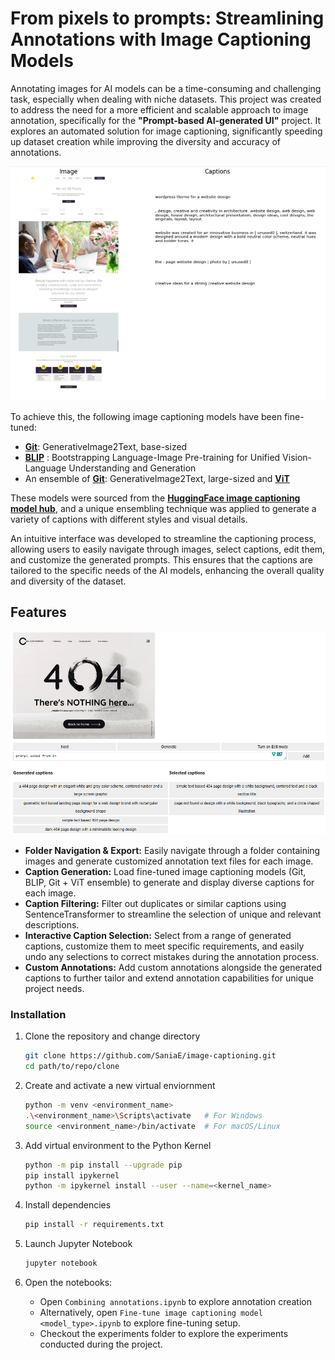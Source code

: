 # From pixels to prompts: Streamlining Annotations with Image Captioning Models 


Annotating images for AI models can be a time-consuming and challenging task, especially when dealing with niche datasets. This project was created to address the need for a more efficient and scalable approach to image annotation, specifically for the **"Prompt-based AI-generated UI"** project. It explores an automated solution for image captioning, significantly speeding up dataset creation while improving the diversity and accuracy of annotations.


![Image Inference Plots](screenshots/inference_plots.png)


To achieve this, the following image captioning models have been fine-tuned:
- **[Git](https://huggingface.co/microsoft/git-base)**:  GenerativeImage2Text, base-sized 
- **[BLIP](https://huggingface.co/Salesforce/blip-image-captioning-large)** : Bootstrapping Language-Image Pre-training for Unified Vision-Language Understanding and Generation
- An ensemble of **[Git](https://huggingface.co/microsoft/git-large)**: GenerativeImage2Text, large-sized and **[ViT](https://huggingface.co/nlpconnect/vit-gpt2-image-captioning)**

These models were sourced from the **[HuggingFace image captioning model hub](https://huggingface.co/models?other=image-captioning)**, and a unique ensembling technique was applied to generate a variety of captions with different styles and visual details.

An intuitive interface was developed to streamline the captioning process, allowing users to easily navigate through images, select captions, edit them, and customize the generated prompts. This ensures that the captions are tailored to the specific needs of the AI models, enhancing the overall quality and diversity of the dataset.

## Features


![UI Design](screenshots/combining_annotations.png)


- **Folder Navigation & Export:** Easily navigate through a folder containing images and generate customized annotation text files for each image.
- **Caption Generation:** Load fine-tuned image captioning models (Git, BLIP, Git + ViT ensemble) to generate and display diverse captions for each image.
- **Caption Filtering:** Filter out duplicates or similar captions using SentenceTransformer to streamline the selection of unique and relevant descriptions.
- **Interactive Caption Selection:** Select from a range of generated captions, customize them to meet specific requirements, and easily undo any selections to correct mistakes during the annotation process.
- **Custom Annotations:** Add custom annotations alongside the generated captions to further tailor and extend annotation capabilities for unique project needs.

### Installation 

1. Clone the repository and change directory

    ```bash
    git clone https://github.com/SaniaE/image-captioning.git
    cd path/to/repo/clone
    ```
2. Create and activate a new virtual enviornment

    ```bash
    python -m venv <environment_name>
    .\<environment_name>\Scripts\activate   # For Windows
    source <environment_name>/bin/activate  # For macOS/Linux
    ```
3. Add virtual environment to the Python Kernel 

    ```bash
    python -m pip install --upgrade pip 
    pip install ipykernel 
    python -m ipykernel install --user --name=<kernel_name>
    ```
4. Install dependencies

    ```bash
    pip install -r requirements.txt
    ```
5. Launch Jupyter Notebook 

    ```bash
    jupyter notebook

6. Open the notebooks: 
    - Open `Combining annotations.ipynb` to explore annotation creation 
    - Alternatively, open `Fine-tune image captioning model <model_type>.ipynb` to explore fine-tuning setup. 
    - Checkout the experiments folder to explore the experiments conducted during the project.

